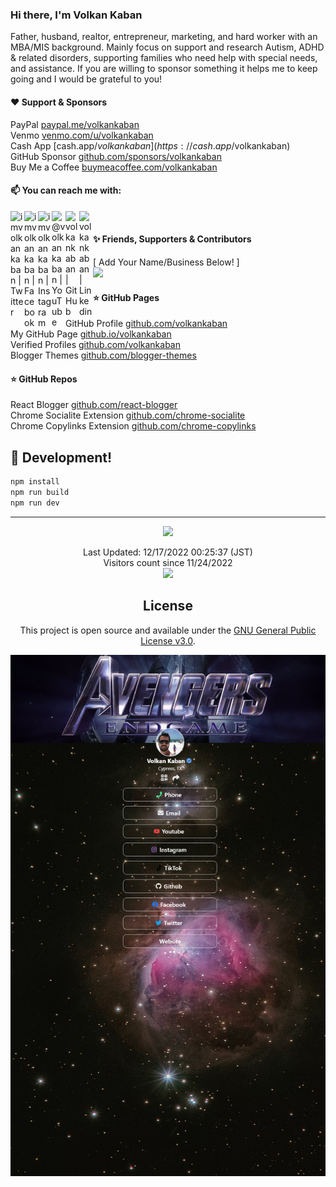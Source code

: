 ### Hi there, I'm Volkan Kaban 
Father, husband, realtor, entrepreneur, marketing, and hard worker with an MBA/MIS background. Mainly focus on support and research Autism, ADHD & related disorders, supporting families who need help with special needs, and assistance. If you are willing to sponsor something it helps me to keep going and I would be grateful to you!

#### ❤️ Support & Sponsors
PayPal [paypal.me/volkankaban](https://paypal.me/volkankaban) <br />
Venmo [venmo.com/u/volkankaban](https://venmo.com/u/volkankaban) <br />
Cash App [cash.app/$volkankaban](https://cash.app/$volkankaban) <br />
GitHub Sponsor [github.com/sponsors/volkankaban](https://github.com/sponsors/volkankaban) <br />
Buy Me a Coffee [buymeacoffee.com/volkankaban](https://buymeacoffee.com/volkankaban) <br />

#### 📫 You can reach me with: <br />
[<img align="left" alt="imvolkankaban | Twitter" width="22px" src="https://raw.githubusercontent.com/volkankaban/volkankaban/main/public/images/icons/twitter.svg" />][twitter]
[<img align="left" alt="imvolkankaban | Facebook" width="22px" src="https://raw.githubusercontent.com/volkankaban/volkankaban/main/public/images/icons/facebook.svg" />][facebook]
[<img align="left" alt="imvolkankaban | Instagram" width="22px" src="https://raw.githubusercontent.com/volkankaban/volkankaban/main/public/images/icons/instagram.svg" />][instagram]
[<img align="left" alt="@volkankaban | YouTube" width="22px" src="https://raw.githubusercontent.com/volkankaban/volkankaban/main/public/images/icons/youtube.svg" />][youtube]
[<img align="left" alt="volkankaban | GitHub" width="22px" src="https://raw.githubusercontent.com/volkankaban/volkankaban/main/public/images/icons/github.svg" />][github]
[<img align="left" alt="volkankaban | Linkedin" width="22px" src="https://raw.githubusercontent.com/volkankaban/volkankaban/main/public/images/icons/linkedin.svg" />][linkedin]<br>

#### ✨ Friends, Supporters & Contributors 
[ Add Your Name/Business Below! ] <br />
<a href="https://github.com/volkankaban/volkankaban/graphs/contributors" target="_blank"><img src="https://contrib.rocks/image?repo=volkankaban/volkankaban&columns=13" width="50"></a>
<br />

#### ⭐ GitHub Pages
GitHub Profile [github.com/volkankaban](https://github.com/volkankaban) <br />
My GitHub Page [github.io/volkankaban](https://volkankaban.github.io/public) <br />
Verified Profiles [github.com/volkankaban](https://github.com/volkankaban) <br />
Blogger Themes [github.com/blogger-themes](https://github.com/volkankaban/blogger-themes) <br />

#### ⭐ GitHub Repos
React Blogger [github.com/react-blogger](https://github.com/volkankaban/react-blogger) <br />
Chrome Socialite Extension [github.com/chrome-socialite](https://github.com/volkankaban/chrome-socialite) <br />
Chrome Copylinks Extension [github.com/chrome-copylinks](https://github.com/volkankaban/chrome-copylinks) <br />

## 📀 Development!
```bash
npm install
npm run build
npm run dev
```

-----------------------------------------------------------------------------

<div align=center>
<a href=#><img src="https://raw.githubusercontent.com/volkankaban/volkankaban/main/public/images/contributions.svg"></a> 

<p align=center>
Last Updated: 12/17/2022 00:25:37 (JST)<br />
Visitors count since 11/24/2022 <br />
<img src="https://profile-counter.glitch.me/volkankaban/count.svg" /><br>
</p>

## License
This project is open source and available under the [GNU General Public License v3.0](LICENSE).

![This is an image](public/images/profile.png)
  
[github]: https://github.com/volkankaban
[sponsor]: https://github.com/sponsors/volkankaban
[paypal]: https://paypal.com/paypalme/volkankaban
[venmo]: https://venmo.com/u/volkankaban
[cashapp]: https://cash.app/$volkankaban
[coinbase]: https://facebook.com/imvolkankaban
[facebook]: https://facebook.com/imvolkankaban
[instagram]: https://instagram.com/imvolkankaban
[twitter]: https://twitter.com/imvolkankaban
[youtube]: https://youtube.com/@volkankaban
[linkedin]: https://linkedin.com/in/volkankaban
  
  
